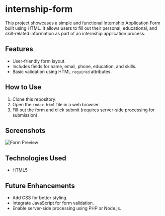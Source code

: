 # internship-form
This project showcases a simple and functional Internship Application Form built using HTML. It allows users to fill out their personal, educational, and skill-related information as part of an internship application process.
## Features
- User-friendly form layout.
- Includes fields for name, email, phone, education, and skills.
- Basic validation using HTML `required` attributes.
## How to Use
1. Clone this repository:
2. Open the `index.html` file in a web browser.
3. Fill out the form and click submit (requires server-side processing for submission).
## Screenshots
![Form Preview](screenshots/form_preview.png)
## Technologies Used
- HTML5
## Future Enhancements
- Add CSS for better styling.
- Integrate JavaScript for form validation.
- Enable server-side processing using PHP or Node.js.

